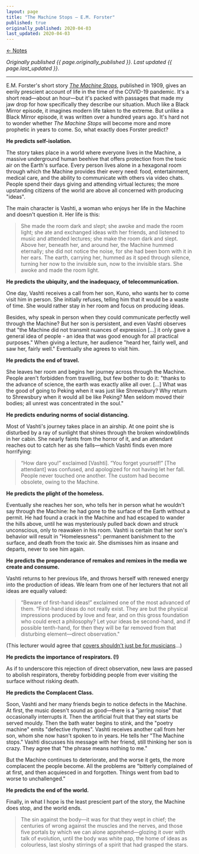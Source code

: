 ```yaml
---
layout: page
title: "The Machine Stops — E.M. Forster"
published: true
originally_published: 2020-04-03
last_updated: 2020-04-03
---
```


[← Notes](https://davidklaing.com/notes)

*Originally published {{ page.originally_published }}. Last updated {{ page.last_updated }}.*

---

E.M. Forster's short story *[The Machine Stops](https://www.goodreads.com/book/show/4711854-the-machine-stops)*, published in 1909, gives an eerily prescient account of life in the time of the COVID-19 pandemic. It's a short read—about an hour—but it's packed with passages that made my jaw drop for how specifically they describe our situation. Much like a Black Mirror episode, it imagines modern life taken to the extreme. But unlike a Black Mirror episode, it was written over a hundred years ago. It's hard not to wonder whether *The Machine Stops* will become more and more prophetic in years to come. So, what exactly does Forster predict?

**He predicts self-isolation.**

The story takes place in a world where everyone lives in the Machine, a massive underground human beehive that offers protection from the toxic air on the Earth's surface. Every person lives alone in a hexagonal room through which the Machine provides their every need: food, entertainment, medical care, and the ability to communicate with others via video chats. People spend their days giving and attending virtual lectures; the more upstanding citizens of the world are above all concerned with producing "ideas".

The main character is Vashti, a woman who enjoys her life in the Machine and doesn't question it. Her life is this:

> She made the room dark and slept; she awoke and made the room light; she ate and exchanged ideas with her friends, and listened to music and attended lectures; she make the room dark and slept. Above her, beneath her, and around her, the Machine hummed eternally; she did not notice the noise, for she had been born with it in her ears. The earth, carrying her, hummed as it sped through silence, turning her now to the invisible sun, now to the invisible stars. She awoke and made the room light.

**He predicts the ubiquity, and the inadequacy, of telecommunication.**

One day, Vashti receives a call from her son, Kuno, who wants her to come visit him in person. She initially refuses, telling him that it would be a waste of time. She would rather stay in her room and focus on producing ideas.

Besides, why speak in person when they could communicate perfectly well through the Machine? But her son is persistent, and even Vashti observes that "the Machine did not transmit nuances of expression [...] it only gave a general idea of people - an idea that was good enough for all practical purposes." When giving a lecture, her audience "heard her, fairly well, and saw her, fairly well." Eventually she agrees to visit him.

**He predicts the end of travel.**

She leaves her room and begins her journey across through the Machine. People aren't forbidden from travelling, but few bother to do it: "thanks to the advance of science, the earth was exactly alike all over. [...] What was the good of going to Peking when it was just like Shrewsbury? Why return to Shrewsbury when it would all be like Peking? Men seldom moved their bodies; all unrest was concentrated in the soul."

**He predicts enduring norms of social distancing.**

Most of Vashti's journey takes place in an airship. At one point she is disturbed by a ray of sunlight that shines through the broken windowblinds in her cabin. She nearly faints from the horror of it, and an attendant reaches out to catch her as she falls—which Vashti finds even more horrifying:

> “How dare you!” exclaimed [Vashti]. “You forget yourself!” [The attendant] was confused, and apologized for not having let her fall. People never touched one another. The custom had become obsolete, owing to the Machine.

**He predicts the plight of the homeless.**

Eventually she reaches her son, who tells her in person what he wouldn't say through the Machine: he had gone to the surface of the Earth without a permit. He had found a crack in the Machine and had escaped to wander the hills above, until he was mysteriously pulled back down and struck unconscious, only to reawaken in his room. Vashti is certain that her son's behavior will result in "Homelessness": permanent banishment to the surface, and death from the toxic air. She dismisses him as insane and departs, never to see him again.

**He predicts the preponderance of remakes and remixes in the media we create and consume.**

Vashti returns to her previous life, and throws herself with renewed energy into the production of ideas. We learn from one of her lecturers that not all ideas are equally valued:

> “Beware of first-hand ideas!” exclaimed one of the most advanced of them. “First-hand ideas do not really exist. They are but the physical impressions produced by love and fear, and on this gross foundation who could erect a philosophy? Let your ideas be second-hand, and if possible tenth-hand, for then they will be far removed from that disturbing element—direct observation."

(This lecturer would agree that [covers shouldn't just be for musicians](https://davidklaing.com/essays/covers-shouldnt-just-be-for-musicians)...)

**He predicts the importance of respirators. (!)**

As if to underscore this rejection of direct observation, new laws are passed to abolish respirators, thereby forbidding people from ever visiting the surface without risking death.

**He predicts the Complacent Class.**

Soon, Vashti and her many friends begin to notice defects in the Machine. At first, the music doesn't sound as good—there is a "jarring noise" that occasionally interrupts it. Then the artificial fruit that they eat starts be served mouldy. Then the bath water begins to stink, and the "poetry machine" emits "defective rhymes". Vashti receives another call from her son, whom she now hasn't spoken to in years. He tells her "The Machine stops." Vashti discusses his message with her friend, still thinking her son is crazy. They agree that "the phrase means nothing to me."

But the Machine continues to deteriorate, and the worse it gets, the more complacent the people become. All the problems are "bitterly complained of at first, and then acquiesced in and forgotten. Things went from bad to worse to unchallenged."

**He predicts the end of the world.**

Finally, in what I hope is the least prescient part of the story, the Machine does stop, and the world ends.

> The sin against the body—it was for that they wept in chief; the centuries of wrong against the muscles and the nerves, and those five portals by which we can alone apprehend—glozing it over with talk of evolution, until the body was white pap, the home of ideas as colourless, last sloshy stirrings of a spirit that had grasped the stars.